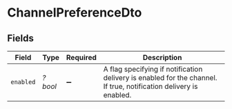 # ChannelPreferenceDto


## Fields

| Field                                                                                                             | Type                                                                                                              | Required                                                                                                          | Description                                                                                                       |
| ----------------------------------------------------------------------------------------------------------------- | ----------------------------------------------------------------------------------------------------------------- | ----------------------------------------------------------------------------------------------------------------- | ----------------------------------------------------------------------------------------------------------------- |
| `enabled`                                                                                                         | *?bool*                                                                                                           | :heavy_minus_sign:                                                                                                | A flag specifying if notification delivery is enabled for the channel. If true, notification delivery is enabled. |